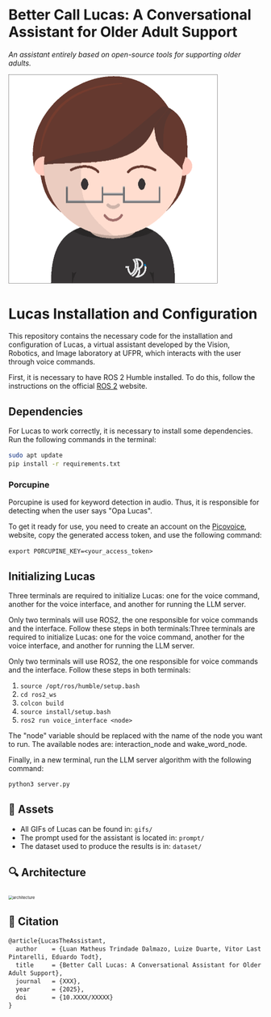 # Better Call Lucas: A Conversational Assistant for Older Adult Support

*An assistant entirely based on open-source tools for supporting older adults.*

<img src="lucas.gif" alt="Lucas" style="zoom:50%;" />

# Lucas Installation and Configuration
This repository contains the necessary code for the installation and configuration of Lucas, a virtual assistant developed by the Vision, Robotics, and Image laboratory at UFPR, which interacts with the user through voice commands.

First, it is necessary to have ROS 2 Humble installed. To do this, follow the instructions on the official [ROS 2](https://docs.ros.org/en/humble/Installation.html) website.

## Dependencies
For Lucas to work correctly, it is necessary to install some dependencies. Run the following commands in the terminal:
```bash
sudo apt update
pip install -r requirements.txt
```

### Porcupine
Porcupine is used for keyword detection in audio. Thus, it is responsible for detecting when the user says "Opa Lucas".

To get it ready for use, you need to create an account on the [Picovoice](https://picovoice.ai/), website, copy the generated access token, and use the following command:

```export PORCUPINE_KEY=<your_access_token>```

## Initializing Lucas
Three terminals are required to initialize Lucas: one for the voice command, another for the voice interface, and another for running the LLM server.

Only two terminals will use ROS2, the one responsible for voice commands and the interface. Follow these steps in both terminals:Three terminals are required to initialize Lucas: one for the voice command, another for the voice interface, and another for running the LLM server.

Only two terminals will use ROS2, the one responsible for voice commands and the interface. Follow these steps in both terminals:
1. ```source /opt/ros/humble/setup.bash```
2. ```cd ros2_ws```
3. ```colcon build```
4. ```source install/setup.bash```
5. ```ros2 run voice_interface <node>```

The "node" variable should be replaced with the name of the node you want to run. The available nodes are: interaction_node and wake_word_node.

Finally, in a new terminal, run the LLM server algorithm with the following command:

```bash
python3 server.py
```

## 📁 Assets

* All GIFs of Lucas can be found in: `gifs/`
* The prompt used for the assistant is located in: `prompt/`
*  The dataset used to produce the results is in: `dataset/`

## **🔍** Architecture

<img src="architecture.png" alt="architecture" style="zoom:55%;" />

## 📝 Citation

```
@article{LucasTheAssistant,
  author    = {Luan Matheus Trindade Dalmazo, Luize Duarte, Vitor Last Pintarelli, Eduardo Todt},
  title     = {Better Call Lucas: A Conversational Assistant for Older Adult Support},
  journal   = {XXX},
  year      = {2025},
  doi       = {10.XXXX/XXXXX}
}
```